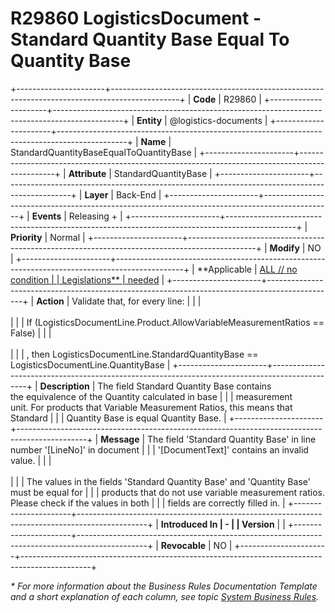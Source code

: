 ﻿---
erp.type: business-rule
erp.entity: logistics-documents
---

# R29860  LogisticsDocument - Standard Quantity Base Equal To Quantity Base
+----------------------+-----------------------------------------------------------------------------------------------+
| **Code**             | R29860                                                                                        |
+----------------------+-----------------------------------------------------------------------------------------------+
| **Entity**           | @logistics-documents                                                                          |
+----------------------+-----------------------------------------------------------------------------------------------+
| **Name**             | StandardQuantityBaseEqualToQuantityBase                                                       |
+----------------------+-----------------------------------------------------------------------------------------------+
| **Attribute**        | StandardQuantityBase                                                                          |
+----------------------+-----------------------------------------------------------------------------------------------+
| **Layer**            | Back-End                                                                                      |
+----------------------+-----------------------------------------------------------------------------------------------+
| **Events**           | Releasing +                                                                                   |
+----------------------+-----------------------------------------------------------------------------------------------+
| **Priority**         | Normal                                                                                        |
+----------------------+-----------------------------------------------------------------------------------------------+
| **Modify**           | NO                                                                                            |
+----------------------+-----------------------------------------------------------------------------------------------+
| **Applicable         | [ALL // no condition                                                                          |
| Legislations**       | needed](xref:applicable-legislations)                                                         |
+----------------------+-----------------------------------------------------------------------------------------------+
| **Action**           | Validate that, for every line:                                                                |
|                      | <br/><br/>                                                                                    |
|                      | If (LogisticsDocumentLine.Product.AllowVariableMeasurementRatios == False)                    |
|                      | <br/><br/>                                                                                    |
|                      | , then LogisticsDocumentLine.StandardQuantityBase == LogisticsDocumentLine.QuantityBase       |
+----------------------+-----------------------------------------------------------------------------------------------+
| **Description**      | The field Standard Quantity Base contains the equivalence of the Quantity calculated in base  |
|                      | measurement unit. For products that Variable Measurement Ratios, this means that Standard     |
|                      | Quantity Base is equal Quantity Base.                                                         |
+----------------------+-----------------------------------------------------------------------------------------------+
| **Message**          | The field \'Standard Quantity Base\' in line number \'\[LineNo\]\' in document                |
|                      | \'\[DocumentText\]\' contains an invalid value.                                               |
|                      | <br/><br/>                                                                                    |
|                      | The values in the fields \'Standard Quantity Base\' and \'Quantity Base\' must be equal for   |
|                      | products that do not use variable measurement ratios. Please check if the values in both      |
|                      | fields are correctly filled in.                                                               |
+----------------------+-----------------------------------------------------------------------------------------------+
| **Introduced In      | \-                                                                                            |
| Version**            |                                                                                               |
+----------------------+-----------------------------------------------------------------------------------------------+
| **Revocable**        | NO                                                                                            |
+----------------------+-----------------------------------------------------------------------------------------------+

*\* For more information about the Business Rules Documentation Template and a short explanation of each column, see
topic [System Business Rules](../templates/template-description-system-business-rules.md).*
